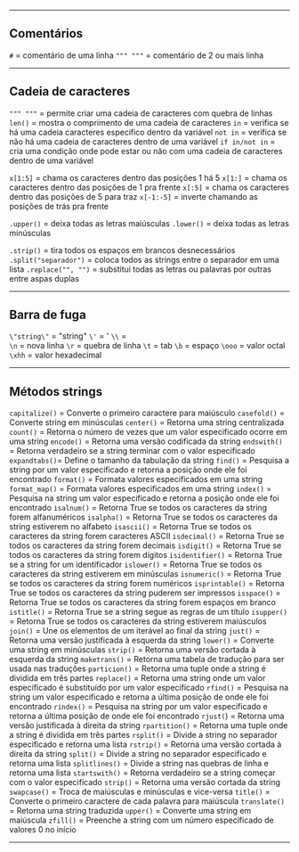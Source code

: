 ___
## Comentários

`#` = comentário de uma linha
`""" """` = comentário de 2 ou mais linha

___
## Cadeia de caracteres

`""" """` = permite criar uma cadeia de caracteres com quebra de linhas
`len()` = mostra o comprimento de uma cadeia de caracteres
`in` = verifica se há uma cadeia caracteres especifico dentro da variável
`not in` = verifica se não há uma cadeia de caracteres dentro de uma variável
`if in/not in` = cria uma condição onde pode estar ou não com uma cadeia de
caracteres dentro de uma variável

`x[1:5]` = chama os caracteres dentro das posições 1 há 5
`x[1:]` = chama os caracteres dentro das posições de 1 pra frente
`x[:5]` = chama os caracteres dentro das posições de 5 para traz
`x[-1:-5]` = inverte chamando as posições de trás pra frente

`.upper()` = deixa todas as letras maiúsculas
`.lower()` = deixa todas as letras minúsculas

`.strip()` = tira todos os espaços em brancos desnecessários
`.split("separador")` = coloca todos as strings entre o separador em uma lista
`.replace("", "")` = substitui todas as letras ou palavras por outras entre aspas duplas

___
## Barra de fuga

`\"string\"` = "string"
`\'` = '
`\\` = \
`\n` = nova linha
`\r` = quebra de linha
`\t` = tab
`\b` = espaço
`\ooo` = valor octal
`\xhh` = valor hexadecimal

___
## Métodos strings

`capitalize()` = Converte o primeiro caractere para maiúsculo
`casefold()` = Converte string em minúsculas
`center()` = Retorna uma string centralizada
`count()` = Retorna o número de vezes que um valor especificado ocorre em uma string
`encode()` = Retorna uma versão codificada da string
`endswith()` =  Retorna verdadeiro se a string terminar com o valor especificado
`expandtabs()`=  Define o tamanho da tabulação da string
`find()` = Pesquisa a string por um valor especificado e retorna a posição onde ele foi encontrado
`format()`  = Formata valores especificados em uma string
`format_map()` = Formata valores especificados em uma string
`index()` = Pesquisa na string um valor especificado e retorna a posição onde ele foi encontrado
`isalnum()` = Retorna True se todos os caracteres da string forem alfanuméricos
`isalpha()` = Retorna True se todos os caracteres da string estiverem no alfabeto
`isascii()` = Retorna True se todos os caracteres da string forem caracteres ASCII
`isdecimal()` = Retorna True se todos os caracteres da string forem decimais
`isdigit()` = Retorna True se todos os caracteres da string forem dígitos
`isidentifier()` = Retorna True se a string for um identificador
`islower()` = Retorna True se todos os caracteres da string estiverem em minúsculas
`isnumeric()` = Retorna True se todos os caracteres da string forem numéricos
`isprintable()` = Retorna True se todos os caracteres da string puderem ser impressos
`isspace()` = Retorna True se todos os caracteres da string forem espaços em branco
`istitle()` = Retorna True se a string segue as regras de um título
`isupper()` = Retorna True se todos os caracteres da string estiverem maiúsculos
`join()` = Une os elementos de um iterável ao final da string
`just()` = Retorna uma versão justificada à esquerda da string
`lower()`  = Converte uma string em minúsculas
`strip()` = Retorna uma versão cortada à esquerda da string
`maketrans()`  = Retorna uma tabela de tradução para ser usada nas traduções
`particion()` = Retorna uma tuple onde a string é dividida em três partes
`replace()`  = Retorna uma string onde um valor especificado é substituído por um valor especificado
`rfind()` = Pesquisa na string um valor especificado e retorna a última posição de onde ele foi encontrado
`rindex()` = Pesquisa na string por um valor especificado e retorna a última posição de onde ele foi encontrado
`rjust(`) = Retorna uma versão justificada à direita da string
`rpartition()` = Retorna uma tuple onde a string é dividida em três partes
`rsplit()` = Divide a string no separador especificado e retorna uma lista
`rstrip()` = Retorna uma versão cortada à direita da string
`split()` = Divide a string no separador especificado e retorna uma lista
`splitlines()` = Divide a string nas quebras de linha e retorna uma lista
`startswith()` = Retorna verdadeiro se a string começar com o valor especificado
`strip()` = Retorna uma versão cortada da string
`swapcase()` = Troca de maiúsculas e minúsculas e vice-versa
`title()` = Converte o primeiro caractere de cada palavra para maiúscula
`translate()`  = Retorna uma string traduzida
`upper()` = Converte uma string em maiúscula
`zfill()` = Preenche a string com um número especificado de valores 0 no início

___